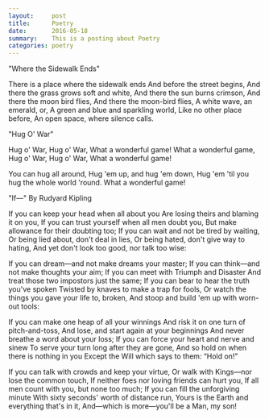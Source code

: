 ```yaml
---
layout:     post
title:      Poetry
date:       2016-05-18
summary:    This is a posting about Poetry
categories: poetry
---
```


"Where the Sidewalk Ends"

There is a place where the sidewalk ends
And before the street begins,
And there the grass grows soft and white,
And there the sun burns crimson,
And there the moon bird flies,
And there the moon-bird flies,
A white wave, an emerald, or,
A green and blue and sparkling world,
Like no other place before,
An open space, where silence calls.

"Hug O' War"

Hug o' War, Hug o' War,
What a wonderful game!
What a wonderful game,
Hug o' War, Hug o' War,
What a wonderful game!

You can hug all around,
Hug 'em up, and hug 'em down,
Hug 'em 'til you hug the whole world 'round.
What a wonderful game!

"If—"
By Rudyard Kipling

If you can keep your head when all about you
Are losing theirs and blaming it on you,
If you can trust yourself when all men doubt you,
But make allowance for their doubting too;
If you can wait and not be tired by waiting,
Or being lied about, don't deal in lies,
Or being hated, don't give way to hating,
And yet don't look too good, nor talk too wise:

If you can dream—and not make dreams your master;
If you can think—and not make thoughts your aim;
If you can meet with Triumph and Disaster
And treat those two impostors just the same;
If you can bear to hear the truth you've spoken
Twisted by knaves to make a trap for fools,
Or watch the things you gave your life to, broken,
And stoop and build 'em up with worn-out tools:

If you can make one heap of all your winnings
And risk it on one turn of pitch-and-toss,
And lose, and start again at your beginnings
And never breathe a word about your loss;
If you can force your heart and nerve and sinew
To serve your turn long after they are gone,
And so hold on when there is nothing in you
Except the Will which says to them: “Hold on!”

If you can talk with crowds and keep your virtue,
Or walk with Kings—nor lose the common touch,
If neither foes nor loving friends can hurt you,
If all men count with you, but none too much;
If you can fill the unforgiving minute
With sixty seconds' worth of distance run,
Yours is the Earth and everything that's in it,
And—which is more—you'll be a Man, my son!